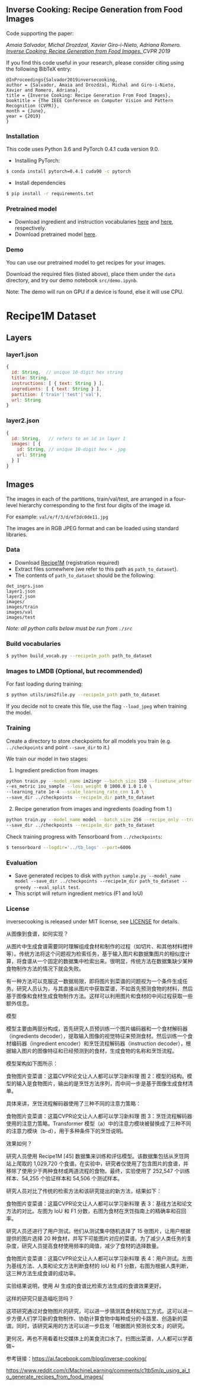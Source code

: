 ## Inverse Cooking: Recipe Generation from Food Images

Code supporting the paper:

*Amaia Salvador, Michal Drozdzal, Xavier Giro-i-Nieto, Adriana Romero.
[Inverse Cooking: Recipe Generation from Food Images. ](https://arxiv.org/abs/1812.06164)
CVPR 2019*


If you find this code useful in your research, please consider citing using the
following BibTeX entry:

```
@InProceedings{Salvador2019inversecooking,
author = {Salvador, Amaia and Drozdzal, Michal and Giro-i-Nieto, Xavier and Romero, Adriana},
title = {Inverse Cooking: Recipe Generation From Food Images},
booktitle = {The IEEE Conference on Computer Vision and Pattern Recognition (CVPR)},
month = {June},
year = {2019}
}
```

### Installation

This code uses Python 3.6 and PyTorch 0.4.1 cuda version 9.0.

- Installing PyTorch:
```bash
$ conda install pytorch=0.4.1 cuda90 -c pytorch
```

- Install dependencies
```bash
$ pip install -r requirements.txt
```

### Pretrained model

- Download ingredient and instruction vocabularies [here](https://dl.fbaipublicfiles.com/inversecooking/ingr_vocab.pkl) 
and [here](https://dl.fbaipublicfiles.com/inversecooking/instr_vocab.pkl), respectively.
- Download pretrained model [here](https://dl.fbaipublicfiles.com/inversecooking/modelbest.ckpt).

### Demo

You can use our pretrained model to get recipes for your images.

Download the required files (listed above), place them under the ```data``` directory, and try our demo notebook ```src/demo.ipynb```.

Note: The demo will run on GPU if a device is found, else it will use CPU.
# Recipe1M Dataset

## Layers

### layer1.json

```js
{
  id: String,  // unique 10-digit hex string
  title: String,
  instructions: [ { text: String } ],
  ingredients: [ { text: String } ],
  partition: ('train'|'test'|'val'),
  url: String
}
```

### layer2.json

```js
{
  id: String,   // refers to an id in layer 1
  images: [ {
    id: String, // unique 10-digit hex + .jpg
    url: String
  } ]
}
```

## Images

The images in each of the partitions, train/val/test, are arranged in a four-level hierarchy corresponding to the first four digits of the image id.

For example: `val/e/f/3/d/ef3dc0de11.jpg`

The images are in RGB JPEG format and can be loaded using standard libraries.
### Data

- Download [Recipe1M](http://im2recipe.csail.mit.edu/dataset/download) (registration required)
- Extract files somewhere (we refer to this path as ```path_to_dataset```).
- The contents of ```path_to_dataset``` should be the following:
```
det_ingrs.json
layer1.json
layer2.json
images/
images/train
images/val
images/test
```

*Note: all python calls below must be run from ```./src```*
### Build vocabularies

```bash
$ python build_vocab.py --recipe1m_path path_to_dataset
```

### Images to LMDB (Optional, but recommended)

For fast loading during training:

```bash
$ python utils/ims2file.py --recipe1m_path path_to_dataset
```

If you decide not to create this file, use the flag ```--load_jpeg``` when training the model.

### Training

Create a directory to store checkpoints for all models you train
(e.g. ```../checkpoints``` and point ```--save_dir``` to it.)

We train our model in two stages:

1. Ingredient prediction from images

```bash
python train.py --model_name im2ingr --batch_size 150 --finetune_after 0 --ingrs_only \
--es_metric iou_sample --loss_weight 0 1000.0 1.0 1.0 \
--learning_rate 1e-4 --scale_learning_rate_cnn 1.0 \
--save_dir ../checkpoints --recipe1m_dir path_to_dataset
```

2. Recipe generation from images and ingredients (loading from 1.)

```bash
python train.py --model_name model --batch_size 256 --recipe_only --transfer_from im2ingr \
--save_dir ../checkpoints --recipe1m_dir path_to_dataset
```

Check training progress with Tensorboard from ```../checkpoints```:

```bash
$ tensorboard --logdir='../tb_logs' --port=6006
```

### Evaluation

- Save generated recipes to disk with
```python sample.py --model_name model --save_dir ../checkpoints --recipe1m_dir path_to_dataset --greedy --eval_split test```.
- This script will return ingredient metrics (F1 and IoU)

### License

inversecooking is released under MIT license, see [LICENSE](LICENSE.md) for details.



从图像到食谱，如何实现？

从图片中生成食谱需要同时理解组成食材和制作的过程（如切片、和其他材料搅拌等）。传统方法将这个问题视为检索任务，基于输入图片和数据集图片的相似度计算，将食谱从一个固定的数据集中检索出来。很明显，传统方法在数据集缺少某种食物制作方法的情况下就会失败。

有一种方法可以克服这一数据局限，即将图片到菜谱的问题视为一个条件生成任务。研究人员认为，与其直接从图片中获取菜谱，不如首先预测食物的材料，然后基于图像和食材生成食物制作方法。这样可以利用图片和食材的中间过程获取一些额外信息。

模型

模型主要由两部分构成，首先研究人员预训练一个图片编码器和一个食材解码器（ingredients decoder），提取输入图像的视觉特征来预测食材。然后训练一个食材编码器（ingredient encoder）和烹饪流程解码器（instruction decoder），根据输入图片的图像特征和已经预测到的食材，生成食物的名称和烹饪流程。

模型架构如下图所示：

食物图片变菜谱：这篇CVPR论文让人人都可以学习新料理
图 2：模型的结构。模型的输入是食物图片，输出的是烹饪方法序列，而中间一步是基于图像生成食材清单。

具体来讲，烹饪流程解码器使用了三种不同的注意力策略：



食物图片变菜谱：这篇CVPR论文让人人都可以学习新料理
图 3：烹饪流程解码器使用的注意力策略。Transformer 模型（a）中的注意力模块被替换成了三种不同的注意力模块（b-d），用于多种条件下的烹饪说明。

效果如何？

研究人员使用 Recipe1M [45] 数据集来训练和评估模型。该数据集包括从烹饪网站上爬取的 1,029,720 个食谱。在实验中，研究者仅使用了包含图片的食谱，并移除了使用少于两种食材或两道流程的食物。最终，实验使用了 252,547 个训练样本、54,255 个验证样本和 54,506 个测试样本。

研究人员对比了传统的检索方法和该研究提出的新方法，结果如下：

食物图片变菜谱：这篇CVPR论文让人人都可以学习新料理
表 3：基线方法和论文方法的对比。左图为 IoU 和 F1 分数，右图为食材在烹饪指南上的精确率和召回率。

研究人员还进行了用户测试。他们从测试集中随机选择了 15 张图片，让用户根据提供的图片选择 20 种食材，并写下可能图片对应的菜谱。为了减少人类任务的复杂度，研究人员提高食材使用频率的阈值，减少了食材的选择数量。

食物图片变菜谱：这篇CVPR论文让人人都可以学习新料理
表 4：用户测试。左图为基线方法、人类和论文方法判断食材的 IoU 和 F1 分数，右图为根据人类判断，这三种方法生成食谱的成功率。

实验结果说明，使用 AI 生成的食谱比检索方法生成的食谱效果更好。

这样的研究只是造福吃货吗？

这项研究通过对食物图片的研究，可以进一步猜测其食材和加工方式。这可以进一步方便人们学习新的食物制作、协助计算食物中每种成分的卡路里、创造新的菜谱。同时，该研究采用的方法可以进一步启发「根据图片预测长文本」的研究。

更何况，再也不用看着社交媒体上的美食流口水了。扫图出菜谱，人人都可以学着做~

参考链接：https://ai.facebook.com/blog/inverse-cooking/

https://www.reddit.com/r/MachineLearning/comments/c1tb5m/p_using_ai_to_generate_recipes_from_food_images/